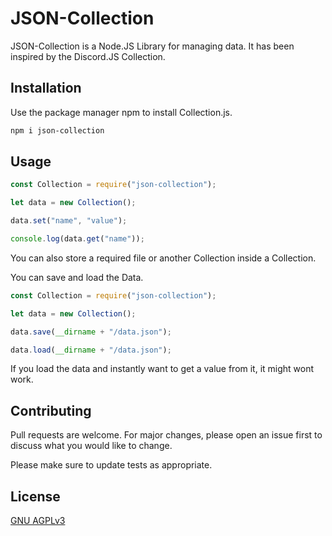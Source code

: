 # JSON-Collection

JSON-Collection is a Node.JS Library for managing data. It has been inspired by the Discord.JS Collection.

## Installation

Use the package manager npm to install Collection.js.

```bash
npm i json-collection
```

## Usage

```javascript
const Collection = require("json-collection");

let data = new Collection();

data.set("name", "value");

console.log(data.get("name"));
```

You can also store a required file or another Collection inside a Collection.

You can save and load the Data.

```javascript
const Collection = require("json-collection");

let data = new Collection();

data.save(__dirname + "/data.json");

data.load(__dirname + "/data.json");
```
If you load the data and instantly want to get a value from it, it might wont work.

## Contributing
Pull requests are welcome. For major changes, please open an issue first to discuss what you would like to change.

Please make sure to update tests as appropriate.

## License
[GNU AGPLv3](https://choosealicense.com/licenses/agpl-3.0/)
